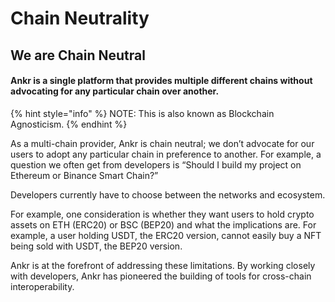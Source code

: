 # Chain Neutrality

## **We are Chain Neutral**

#### Ankr is a single platform that provides multiple different chains without advocating for any particular chain over another.

{% hint style="info" %}
NOTE: This is also known as Blockchain Agnosticism.
{% endhint %}

As a multi-chain provider, Ankr is chain neutral; we don’t advocate for our users to adopt any particular chain in preference to another. For example, a question we often get from developers is “Should I build my project on Ethereum or Binance Smart Chain?”

Developers currently have to choose between the networks and ecosystem.

For example, one consideration is whether they want users to hold crypto assets on ETH (ERC20) or BSC (BEP20) and what the implications are. For example, a user holding USDT, the ERC20 version, cannot easily buy a NFT being sold with USDT, the BEP20 version.

Ankr is at the forefront of addressing these limitations. By working closely with developers, Ankr has pioneered the building of tools for cross-chain interoperability.
